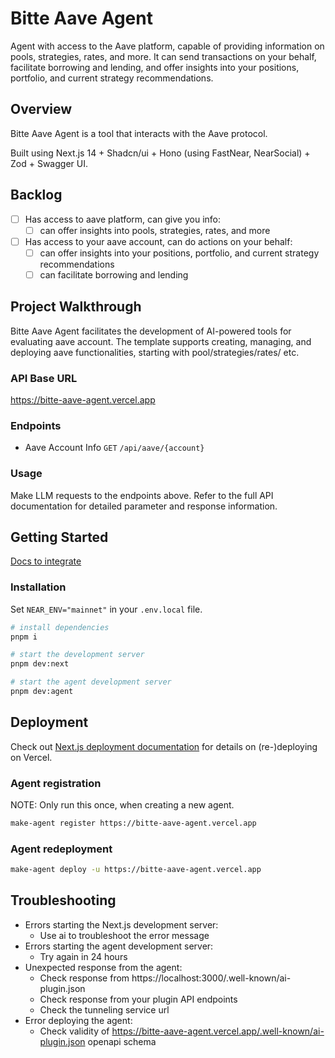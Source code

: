 # Bitte Aave Agent

Agent with access to the Aave platform, capable of providing information on pools, strategies, rates, and more. It can send transactions on your behalf, facilitate borrowing and lending, and offer insights into your positions, portfolio, and current strategy recommendations.

## Overview

Bitte Aave Agent is a tool that interacts with the Aave protocol.

Built using Next.js 14 + Shadcn/ui + Hono (using FastNear, NearSocial) + Zod + Swagger UI.

## Backlog

- [ ] Has access to aave platform, can give you info:
  - [ ] can offer insights into pools, strategies, rates, and more
- [ ] Has access to your aave account, can do actions on your behalf:
  - [ ] can offer insights into your positions, portfolio, and current strategy recommendations
  - [ ] can facilitate borrowing and lending

## Project Walkthrough

Bitte Aave Agent facilitates the development of AI-powered tools for evaluating aave account. The template supports creating, managing, and deploying aave functionalities, starting with pool/strategies/rates/ etc.

### API Base URL

<https://bitte-aave-agent.vercel.app>

### Endpoints

- Aave Account Info `GET` `/api/aave/{account}`

### Usage

Make LLM requests to the endpoints above. Refer to the full API documentation for detailed parameter and response information.

## Getting Started

[Docs to integrate](https://docs.mintbase.xyz/ai/assistant-plugins)

### Installation

Set `NEAR_ENV="mainnet"` in your `.env.local` file.

```bash
# install dependencies
pnpm i

# start the development server
pnpm dev:next

# start the agent development server
pnpm dev:agent
```

## Deployment

Check out [Next.js deployment documentation](https://nextjs.org/docs/deployment) for details on (re-)deploying on Vercel.

### Agent registration

NOTE: Only run this once, when creating a new agent.

```bash
make-agent register https://bitte-aave-agent.vercel.app
```

### Agent redeployment

```bash
make-agent deploy -u https://bitte-aave-agent.vercel.app
```

## Troubleshooting

- Errors starting the Next.js development server:
  - Use ai to troubleshoot the error message
- Errors starting the agent development server:
  - Try again in 24 hours
- Unexpected response from the agent:
  - Check response from https://localhost:3000/.well-known/ai-plugin.json
  - Check response from your plugin API endpoints
  - Check the tunneling service url
- Error deploying the agent:
  - Check validity of https://bitte-aave-agent.vercel.app/.well-known/ai-plugin.json openapi schema
